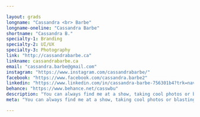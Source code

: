 ```yaml
---

layout: grads
longname: "Cassandra <br> Barbe"
longname-oneline: "Cassandra Barbe"
shortname: "Cassandra B."
specialty-1: Branding
specialty-2: UI/UX
specialty-3: Photography
link: "http://cassandrabarbe.ca"
linkname: cassandrabarbe.ca
email: "cassandra.barbe@gmail.com"
instagram: "https://www.instagram.com/cassandrabarbe/"
facebook: "https://www.facebook.com/cassandra.barbe2"
linkedin: "https://www.linkedin.com/in/cassandra-barbe-756301b4?trk=nav_responsive_tab_profile"
behance: "https://www.behance.net/casswbu"
description: "You can always find me at a show, taking cool photos or blasting some music & sipping on coffee."
meta: "You can always find me at a show, taking cool photos or blasting some music & sipping on coffee."

---
```

